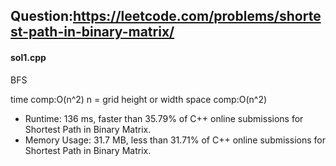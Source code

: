 ## Question:https://leetcode.com/problems/shortest-path-in-binary-matrix/

#### sol1.cpp
BFS

time comp:O(n^2) n = grid height or width
space comp:O(n^2)

* Runtime: 136 ms, faster than 35.79% of C++ online submissions for Shortest Path in Binary Matrix.
* Memory Usage: 31.7 MB, less than 31.71% of C++ online submissions for Shortest Path in Binary Matrix.
